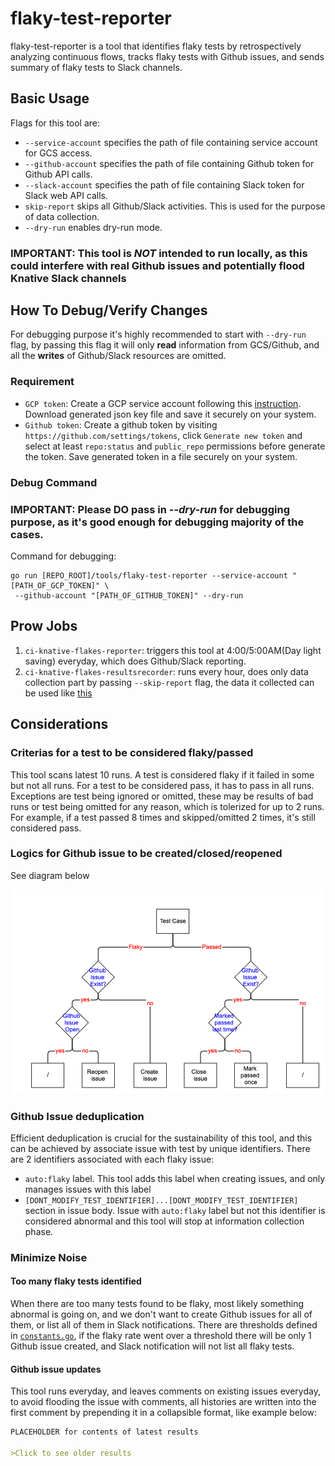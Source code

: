 # flaky-test-reporter

flaky-test-reporter is a tool that identifies flaky tests by retrospectively
analyzing continuous flows, tracks flaky tests with Github issues, and sends
summary of flaky tests to Slack channels.

## Basic Usage

Flags for this tool are:

- `--service-account` specifies the path of file containing service account for
  GCS access.
- `--github-account` specifies the path of file containing Github token for
  Github API calls.
- `--slack-account` specifies the path of file containing Slack token for Slack
  web API calls.
- `skip-report` skips all Github/Slack activities. This is used for the purpose
  of data collection.
- `--dry-run` enables dry-run mode.

### IMPORTANT: This tool is _NOT_ intended to run locally, as this could interfere with real Github issues and potentially flood Knative Slack channels

## How To Debug/Verify Changes

For debugging purpose it's highly recommended to start with `--dry-run` flag, by
passing this flag it will only **read** information from GCS/Github, and all the
**writes** of Github/Slack resources are omitted.

### Requirement

- `GCP token`: Create a GCP service account following this
  [instruction](https://cloud.google.com/iam/docs/creating-managing-service-account-keys).
  Download generated json key file and save it securely on your system.
- `Github token`: Create a github token by visiting
  `https://github.com/settings/tokens`, click `Generate new token` and select at
  least `repo:status` and `public_repo` permissions before generate the token.
  Save generated token in a file securely on your system.

### Debug Command

### IMPORTANT: Please DO pass in _--dry-run_ for debugging purpose, as it's good enough for debugging majority of the cases.

Command for debugging:

```
go run [REPO_ROOT]/tools/flaky-test-reporter --service-account "[PATH_OF_GCP_TOKEN]" \
 --github-account "[PATH_OF_GITHUB_TOKEN]" --dry-run
```

## Prow Jobs

1. `ci-knative-flakes-reporter`: triggers this tool at 4:00/5:00AM(Day light
   saving) everyday, which does Github/Slack reporting.
1. `ci-knative-flakes-resultsrecorder`: runs every hour, does only data
   collection part by passing `--skip-report` flag, the data it collected can be
   used like
   [this](https://github.com/knative/test-infra/blob/11c44d69473c167f76da249625d67431b6fe90df/tools/flaky-test-reporter/jsonreport/jsonreport.go#L117)

## Considerations

### Criterias for a test to be considered flaky/passed

This tool scans latest 10 runs. A test is considered flaky if it failed in some
but not all runs. For a test to be considered pass, it has to pass in all runs.
Exceptions are test being ignored or omitted, these may be results of bad runs
or test being omitted for any reason, which is tolerized for up to 2 runs. For
example, if a test passed 8 times and skipped/omitted 2 times, it's still
considered pass.

### Logics for Github issue to be created/closed/reopened

See diagram below

![alt text](flowchart.png)

### Github Issue deduplication

Efficient deduplication is crucial for the sustainability of this tool, and this
can be achieved by associate issue with test by unique identifiers. There are 2
identifiers associated with each flaky issue:

- `auto:flaky` label. This tool adds this label when creating issues, and only
  manages issues with this label
- `[DONT_MODIFY_TEST_IDENTIFIER]...[DONT_MODIFY_TEST_IDENTIFIER]` section in
  issue body. Issue with `auto:flaky` label but not this identifier is
  considered abnormal and this tool will stop at information collection phase.

### Minimize Noise

#### Too many flaky tests identified

When there are too many tests found to be flaky, most likely something abnormal
is going on, and we don't want to create Github issues for all of them, or list
all of them in Slack notifications. There are thresholds defined in
[`constants.go`](constants.go), if the flaky rate went over a threshold there
will be only 1 Github issue created, and Slack notification will not list all
flaky tests.

#### Github issue updates

This tool runs everyday, and leaves comments on existing issues everyday, to
avoid flooding the issue with comments, all histories are written into the first
comment by prepending it in a collapsible format, like example below:

```Markdown
PLACEHOLDER for contents of latest results

>Click to see older results
```
